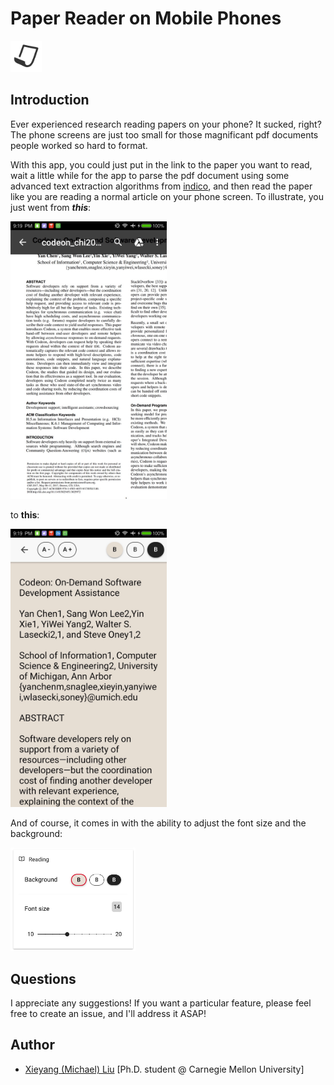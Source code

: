 # Paper Reader on Mobile Phones

<img width=50 src="preview/icon.png"/>

## Introduction

Ever experienced research reading papers on your phone? It sucked, right? The phone screens are just too small for those magnificant pdf documents people worked so hard to format.

With this app, you could just put in the link to the paper you want to read, wait a little while for the app to parse the pdf document using some advanced text extraction algorithms from [indico](indico.com), and then read the paper like you are reading a normal article on your phone screen. To illustrate, you just went from ***this***:

<img width=250 src="preview/reading-pdf.jpg" />

to **this**:

<img width=250 src="preview/reading-parsed-pdf.jpg" />

And of course, it comes in with the ability to adjust the font size and the background:

<img width=200 src="preview/settings.png" />


## Questions

I appreciate any suggestions! If you want a particular feature, please feel free to create an issue, and I'll address it ASAP!


## Author

- [Xieyang (Michael) Liu](https://lxieyang.github.io)     [Ph.D. student @ Carnegie Mellon University]